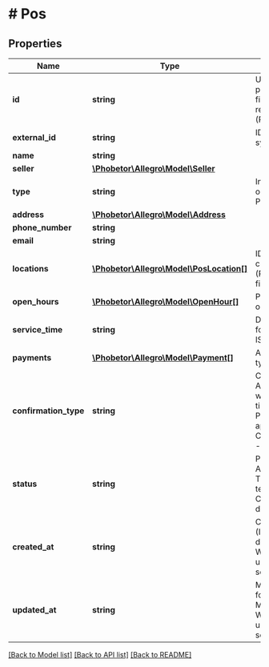 # # Pos

## Properties

Name | Type | Description | Notes
------------ | ------------- | ------------- | -------------
**id** | **string** | UUID. When creating a point of service (Post) the field is ignored. It is required when updating (Put) a point of service. | [optional]
**external_id** | **string** | ID from external client system. | [optional]
**name** | **string** |  |
**seller** | [**\Phobetor\Allegro\Model\Seller**](Seller.md) |  | [optional]
**type** | **string** | Indicates point type. The only valid value so far is PICKUP_POINT. |
**address** | [**\Phobetor\Allegro\Model\Address**](Address.md) |  |
**phone_number** | **string** |  | [optional]
**email** | **string** |  | [optional]
**locations** | [**\Phobetor\Allegro\Model\PosLocation[]**](PosLocation.md) | IDs for a location. When creating (Post) or updating (Put) a point of service the field is ignored. | [optional]
**open_hours** | [**\Phobetor\Allegro\Model\OpenHour[]**](OpenHour.md) | Possible empty list of opening hours. |
**service_time** | **string** | Delivery time / Time period for receipt. Date format ISO 8601 e.g. &#39;PT24H&#39; | [optional]
**payments** | [**\Phobetor\Allegro\Model\Payment[]**](Payment.md) | An empty list of payment types is available. | [optional]
**confirmation_type** | **string** | Confirmation method: AWAIT_CONTACT - We will inform you about the time of receipt, CALL_US - Please make an appointment, CONTACT_NOT_REQUIRED - Contact is not required. |
**status** | **string** | Point of service status: ACTIVE - active, TEMPORARILY_CLOSED - temporarily closed, CLOSED_DOWN - closed down, DELETED - deleted. |
**created_at** | **string** | Creation date. Date format (ISO 8601) - yyyy-MM-dd&#39;T&#39;HH:mm:ss.SSSZ When creating (Post) or updating (Put) a point of service the field is ignored. | [optional]
**updated_at** | **string** | Modification date. Date format (ISO 8601) - yyyy-MM-dd&#39;T&#39;HH:mm:ss.SSSZ When creating (Post) or updating (Put) a point of service the field is ignored. | [optional]

[[Back to Model list]](../../README.md#models) [[Back to API list]](../../README.md#endpoints) [[Back to README]](../../README.md)
